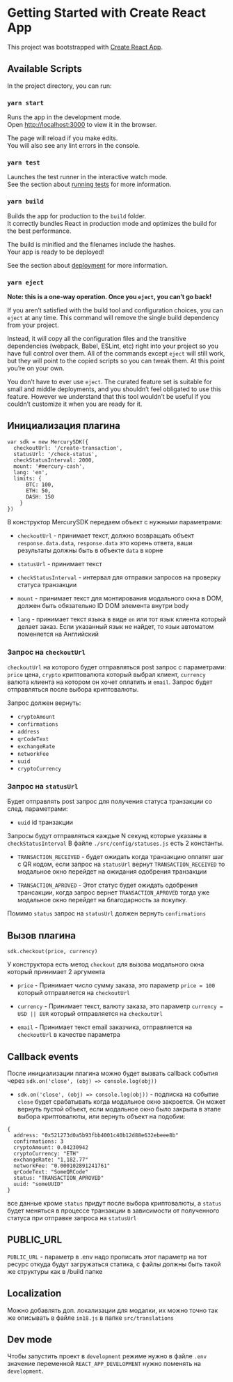 # Getting Started with Create React App

This project was bootstrapped with [Create React App](https://github.com/facebook/create-react-app).

## Available Scripts

In the project directory, you can run:

### `yarn start`

Runs the app in the development mode.\
Open [http://localhost:3000](http://localhost:3000) to view it in the browser.

The page will reload if you make edits.\
You will also see any lint errors in the console.

### `yarn test`

Launches the test runner in the interactive watch mode.\
See the section about [running tests](https://facebook.github.io/create-react-app/docs/running-tests) for more
information.

### `yarn build`

Builds the app for production to the `build` folder.\
It correctly bundles React in production mode and optimizes the build for the best performance.

The build is minified and the filenames include the hashes.\
Your app is ready to be deployed!

See the section about [deployment](https://facebook.github.io/create-react-app/docs/deployment) for more information.

### `yarn eject`

**Note: this is a one-way operation. Once you `eject`, you can’t go back!**

If you aren’t satisfied with the build tool and configuration choices, you can `eject` at any time. This command will
remove the single build dependency from your project.

Instead, it will copy all the configuration files and the transitive dependencies (webpack, Babel, ESLint, etc) right
into your project so you have full control over them. All of the commands except `eject` will still work, but they will
point to the copied scripts so you can tweak them. At this point you’re on your own.

You don’t have to ever use `eject`. The curated feature set is suitable for small and middle deployments, and you
shouldn’t feel obligated to use this feature. However we understand that this tool wouldn’t be useful if you couldn’t
customize it when you are ready for it.

## Инициализация плагина

```
var sdk = new MercurySDK({
  checkoutUrl: '/create-transaction',
  statusUrl: '/check-status',
  checkStatusInterval: 2000,
  mount: '#mercury-cash',
  lang: 'en',
  limits: {
      BTC: 100,
      ETH: 50,
      DASH: 150
    }
})
```

В конструктор MercurySDK передаем объект с нужными параметрами:

*  `checkoutUrl` - принимает текст, должно возвращать объект `response.data.data`, `response.data` это корень ответа,
  ваши результаты должны быть в объекте `data` в корне
  
*  `statusUrl` - принимает текст

*  `checkStatusInterval` - интервал для отправки запросов на проверку статуса транзакции

*  `mount` - принимает текст для монтирования модального окна в DOM, должен быть обязательно ID DOM элемента внутри body

*  `lang` - принимает текст языка в виде `en` или тот язык клиента который делает заказ. Если указанный язык не найдет,
  то язык автоматом поменяется на Английский

### Запрос на `checkoutUrl`

`checkoutUrl` на которого будет отправляться post запрос с параметрами: `price` цена, `crypto` криптовалюта который
выбрал клиент, `currency` валюта клиента на котором он хочет оплатить и `email`. Запрос будет отправляться после выбора
криптовалюты.

Запрос должен вернуть:

-  `cryptoAmount`
-  `confirmations`
-  `address`
-  `qrCodeText`
-  `exchangeRate`
-  `networkFee`
-  `uuid`
-  `cryptoCurrency`

### Запрос на `statusUrl`

Будет отправлять post запрос для получения статуса транзакции со след. параметрами:

*  `uuid` id транзакции

Запросы будут отправляться каждые N секунд которые указаны в `checkStatusInterval`
В файле `./src/config/statuses.js` есть 2 константы.

*  `TRANSACTION_RECEIVED` - будет ожидать когда транзакцию оплатят шаг с QR кодом, если запрос на `statusUrl`
  вернут `TRANSACTION_RECEIVED` то модальное окно перейдет на ожидания одобрения транзакции
  
*  `TRANSACTION_APROVED` - Этот статус будет ожидать одобрения трансакции, когда запрос вернет `TRANSACTION_APROVED`
  тогда уже модальное окно перейдет на благодарность за покупку.

Помимо `status` запрос на `statusUrl` должен вернуть `confirmations`

## Вызов плагина

```
sdk.checkout(price, currency)
```

У конструктора есть метод `checkout` для вызова модального окна который принимает 2 аргумента

*  `price` - Принимает число сумму заказа, это параметр `price = 100` который отправляется на `checkoutUrl`

*  `currency` - Принимает текст, валюту заказа, это параметр `currency = USD || EUR` который отправляется
  на `checkoutUrl`
  
*  `email` - Принимает текст email заказчика, отправляется на `checkoutUrl` в качестве параметра

## Callback events

После инициализации плагина можно будет вызвать callback события через `sdk.on('close', (obj) => console.log(obj))`

*  `sdk.on('close', (obj) => console.log(obj))` - подписка на событие `close` будет срабатывать когда модальное окно
  закроется. Он может вернуть пустой объект, если модальное окно было закрыта в этапе выбора криптовалюты, или вернуть
  объект на подобии:

``` 
{
  address: "0x521273d0a5b93fbb4001c40b12d88e632ebeee8b"
  confirmations: 3
  cryptoAmount: 0.04230942
  cryptoCurrency: "ETH"
  exchangeRate: "1,182.77"
  networkFee: "0.000102891241761"
  qrCodeText: "SomeQRCode"
  status: "TRANSACTION_APROVED"
  uuid: "someUUID"
}

```

все данные кроме `status` придут после выбора криптовалюты, а `status` будет меняться в процессе транзакции в
зависимости от полученного статуса при отправке запроса на `statusUrl`

## PUBLIC_URL

`PUBLIC_URL` - параметр в .env надо прописать этот параметр на тот ресурс откуда будут загружаться статика, с файлы
должны быть такой же структуры как в /build папке

## Localization

Можно добавлять доп. локализации для модалки, их можно точно так же описывать в файле `in18.js` в
папке `src/translations`

## Dev mode

Чтобы запустить проект в `development` режиме нужно в файле `.env` значение переменной `REACT_APP_DEVELOPMENT` нужно
поменять на `development`.